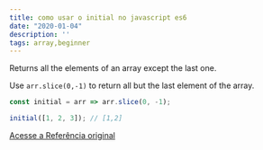 ```yaml
---
title: como usar o initial no javascript es6
date: "2020-01-04"
description: ''
tags: array,beginner
---
```


Returns all the elements of an array except the last one.

Use `arr.slice(0,-1)` to return all but the last element of the array.

```js
const initial = arr => arr.slice(0, -1);
```

```js
initial([1, 2, 3]); // [1,2]
```


[Acesse a Referência original](http://github.com/30-seconds/)
